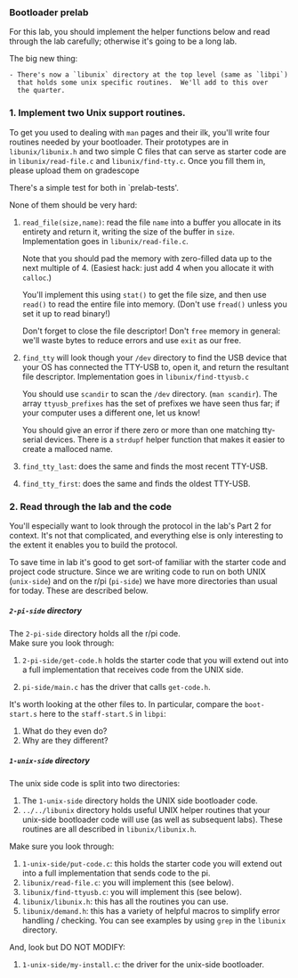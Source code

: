 ### Bootloader prelab

For this lab, you should implement the helper functions below and read
through the lab carefully; otherwise it's going to be a long lab.

The big new thing:

    - There's now a `libunix` directory at the top level (same as `libpi`)
      that holds some unix specific routines.  We'll add to this over
      the quarter.

### 1. Implement two Unix support routines.

To get you used to dealing with `man` pages and their ilk, you'll
write four routines needed by your bootloader.  Their prototypes are in
`libunix/libunix.h` and two simple C files that can serve as starter
code are in `libunix/read-file.c` and `libunix/find-tty.c`. Once you fill them
in, please upload them on gradescope

There's a simple test for both in `prelab-tests'.

None of them should be very hard:

  1. `read_file(size,name)`: read the file `name` into a buffer you
     allocate in its entirety and return it, writing the size of the
     buffer in `size`.  Implementation goes in `libunix/read-file.c`.

     Note that you should pad the memory with zero-filled data up
     to the next multiple of 4.  (Easiest hack: just add 4 when you
     allocate it with `calloc`.)

     You'll implement this using `stat()` to get the file size,
     and then use `read()` to read the entire file into memory.
     (Don't use `fread()` unless you set it up to read binary!)

     Don't forget to close the file descriptor!  Don't `free` memory
     in general: we'll waste bytes to reduce errors and use `exit`
     as our free.

  2. `find_tty` will look though your `/dev` directory to find the
     USB device that your OS has connected the TTY-USB to, open it,
     and return the resultant file descriptor.  Implementation goes in
     `libunix/find-ttyusb.c`

     You should use `scandir` to scan the `/dev` directory.  (`man
     scandir`).  The array `ttyusb_prefixes` has the set of prefixes
     we have seen thus far; if your computer uses a different one,
     let us know!

     You should give an error if there zero or more than one matching
     tty-serial devices.  There is a `strdupf` helper function that makes
     it easier to create a malloced name.

  3. `find_tty_last`: does the same and finds the most recent TTY-USB.
  4.  `find_tty_first`: does the same and finds the oldest TTY-USB.

### 2. Read through the lab and the code

You'll especially want to look through the protocol in the lab's Part
2 for context.  It's not that complicated, and everything else is only
interesting to the extent it enables you to build the protocol.

To save time in lab it's good to get sort-of familiar with the starter
code and project code structure.  Since we are writing code to run on both
UNIX (`unix-side`) and on the r/pi (`pi-side`) we have more directories
than usual for today.  These are described below.

##### `2-pi-side` directory

The `2-pi-side` directory holds all the r/pi code.  
Make sure you look through:

  1. `2-pi-side/get-code.h` holds the starter
      code that you will extend out into a full implementation that
      receives code from the UNIX side.

  2. `pi-side/main.c` has the driver that calls `get-code.h`.

It's worth looking at the other files to.  In particular, compare the `boot-start.s` 
here to the `staff-start.S` in `libpi`:
   1. What do they even do?
   2. Why are they different?

##### `1-unix-side` directory

The unix side code is split into two directories:
   1. The `1-unix-side` directory holds the UNIX side
      bootloader code.  
   2. `../../libunix` directory holds useful UNIX helper
      routines that your unix-side bootloader code will use (as
      well as subsequent labs).  These routines are all described in
      `libunix/libunix.h`.

Make sure you look through:
  1. `1-unix-side/put-code.c`: this holds the starter code you will extend
     out into a full implementation that sends code to the pi.
  2. `libunix/read-file.c`: you will implement this (see below).
  3. `libunix/find-ttyusb.c`: you will implement this (see below).
  4. `libunix/libunix.h`: this has all the routines you can use.
  5. `libunix/demand.h`: this has a variety of helpful macros to simplify
     error handling / checking.  You can see examples by using `grep` in
     the `libunix` directory.

And, look but DO NOT MODIFY:
  1. `1-unix-side/my-install.c`: the driver for the unix-side bootloader.
